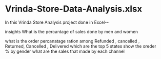 # Vrinda-Store-Data-Analysis.xlsx
In this Vrinda Store Analysis project done in Excel--

insights
What is the percantage of sales done by men and women

what is the order percanatage ration among Refunded , cancelled , Returned, Cancelled , Delivered
which are the top 5 states
show the oreder % by gender
what are the sales that made by each channel

